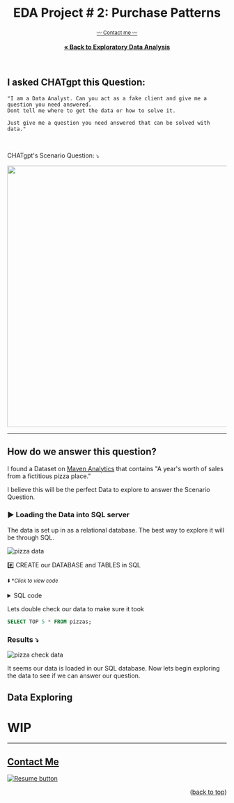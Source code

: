 <a name="readme-top"></a>

<div align="center">
  
# **EDA Project # 2: Purchase Patterns**

  <p align="center">
    
  <sub><a href="https://cameroncss.com/#contact">:wavy_dash: Contact me :wavy_dash:</a></sub>
<br>
    <br>
     <a href="https://github.com/CameronCSS/Data-Analysis/tree/main/Exploratory%20data%20analysis"><strong>« Back to Exploratory Data Analysis</strong></a>
  </p>
</div>

<br>

## **I asked CHATgpt this Question:**

  
    "I am a Data Analyst. Can you act as a fake client and give me a question you need answered. 
    Dont tell me where to get the data or how to solve it. 
    
    Just give me a question you need answered that can be solved with data."


<br>


CHATgpt's Scenario Question: :arrow_heading_down:

<img src="https://user-images.githubusercontent.com/121735588/225486786-56f78f66-624e-4840-8325-33e82a949599.png"  width="600">

<br>

----
## How do we answer this question?

I found a Dataset on [Maven Analytics](https://www.mavenanalytics.io/data-playground) that contains "A year's worth of sales from a fictitious pizza place."

I believe this will be the perfect Data to explore to answer the Scenario Question.

### :arrow_forward: Loading the Data into SQL server

The data is set up in as a relational database. The best way to explore it will be through SQL.

![pizza data](https://user-images.githubusercontent.com/121735588/225492051-69dad4ef-4270-4260-8ee4-d6613c85e331.JPG)

:hash: CREATE our DATABASE and TABLES in SQL

<sub>:arrow_down: **Click to view code* </sub>

<details>
<summary>SQL code</summary>

<br>

```SQL
CREATE DATABASE pizza_sales;

USE pizza_sales;

CREATE TABLE order_details (
    order_details_id INT,
    order_id INT,
    pizza_id VARCHAR(50),
    quantity INT
);

BULK INSERT order_details
FROM 'order_details.csv'
WITH (
    FIELDTERMINATOR = ',',
    ROWTERMINATOR = '\n',
    FIRSTROW = 2
);

CREATE TABLE orders (
    order_id INT,
    date DATE,
    time DATETIME
);

BULK INSERT orders
FROM 'orders.csv'
WITH (
    FIELDTERMINATOR = ',',
    ROWTERMINATOR = '\n',
    FIRSTROW = 2
);

CREATE TABLE pizza_types (
    pizza_type_id VARCHAR(50),
    name VARCHAR(50),
    category VARCHAR(50),
	ingredients VARCHAR(100)
);

BULK INSERT pizza_types
FROM 'pizza_types.csv'
WITH (
    FIELDTERMINATOR = ',',
    ROWTERMINATOR = '\n',
    FIRSTROW = 2
);

CREATE TABLE pizzas (
    pizza_id VARCHAR(50),
    pizza_type_id VARCHAR(50),
    size VARCHAR(50),
	price FLOAT
);

BULK INSERT pizzas
FROM 'pizzas.csv'
WITH (
    FIELDTERMINATOR = ',',
    ROWTERMINATOR = '\n',
    FIRSTROW = 2
);
```

</details>


Lets double check our data to make sure it took

```SQL
SELECT TOP 5 * FROM pizzas;
```

### Results :arrow_heading_down:

![pizza check data](https://user-images.githubusercontent.com/121735588/225496103-a6514ef0-c49c-45ec-ae72-84351d9f3446.JPG)


It seems our data is loaded in our SQL database. Now lets begin exploring the data to see if we can answer our question.


## Data Exploring




# WIP


----

<a name="Contact"></a> 
## <a href="https://cameroncss.com/#contact">Contact Me</a>

  </table>
  <p style="margin-left: auto;">
    <a href="https://docs.google.com/document/d/1idTVL4nRGOejqW6EkpfhsD-dNQRLzmX08y5hI3TYLns/edit?usp=sharing" target="_blank" rel="noopener noreferrer">
      <img src="https://user-images.githubusercontent.com/121735588/215364205-abdfc0ac-53db-4733-8d43-b57c1bafb802.png" alt="Resume button">
    </a>
  </p>
</div>

<p align="right">(<a href="#readme-top">back to top</a>)</p>
